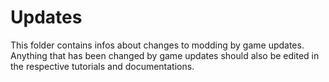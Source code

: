 # Updates
This folder contains infos about changes to modding by game updates. Anything that has been changed by game updates should also be edited in the respective tutorials and documentations.
